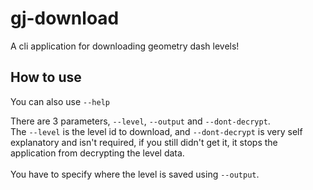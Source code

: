 # gj-download

A cli application for downloading geometry dash levels!

## How to use

You can also use `--help`

There are 3 parameters, `--level`, `--output` and `--dont-decrypt`.<br>
The ``--level`` is the level id to download, and ``--dont-decrypt`` is very self explanatory and isn't required, if you still didn't get it, it stops the application from decrypting the level data.<br><br>
You have to specify where the level is saved using ``--output``. 

